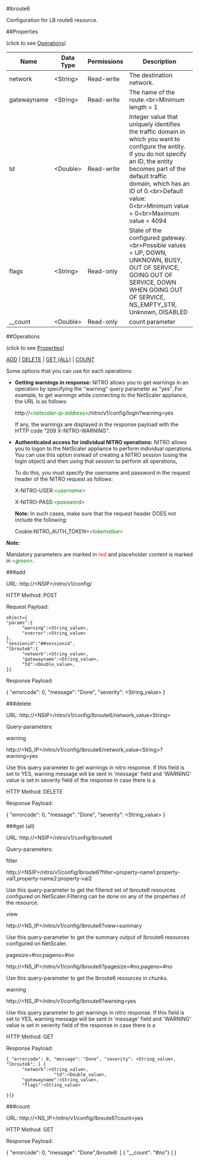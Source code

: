 #lbroute6

Configuration for LB route6 resource.


##Properties 
<span>(click to see [Operations](#operations))</span>


<table><thead><tr><th>Name</th><th> Data Type</th><th> Permissions</th><th>Description</th></tr></thead><tbody><tr><td>network</td><td>&lt;String></td><td>Read-write</td><td>The destination network.</td><tr><tr><td>gatewayname</td><td>&lt;String></td><td>Read-write</td><td>The name of the route.&lt;br>Minimum length = 1</td><tr><tr><td>td</td><td>&lt;Double></td><td>Read-write</td><td>Integer value that uniquely identifies the traffic domain in which you want to configure the entity. If you do not specify an ID, the entity becomes part of the default traffic domain, which has an ID of 0.&lt;br>Default value: 0&lt;br>Minimum value = 0&lt;br>Maximum value = 4094</td><tr><tr><td>flags</td><td>&lt;String></td><td>Read-only</td><td>State of the configured gateway.&lt;br>Possible values = UP, DOWN, UNKNOWN, BUSY, OUT OF SERVICE, GOING OUT OF SERVICE, DOWN WHEN GOING OUT OF SERVICE, NS_EMPTY_STR, Unknown, DISABLED</td><tr><tr><td>__count</td><td>&lt;Double></td><td>Read-only</td><td>count parameter</td><tr></tbody></table>
##Operations 
<span>(click to see [Properties](#properties))</span>


[ADD](#add) | [DELETE](#delete) | [GET (ALL)](#get-(all)) | [COUNT](#count)


Some options that you can use for each operations:
<ul><li><p><b>Getting warnings in response:</b> NITRO allows you to get warnings in an operation by specifying the "warning" query parameter as "yes". For example, to get warnings while connecting to the NetScaler appliance, the URL is as follows:</p><p>http://<span style="color:green;font-style:italic;">&lt;netscaler-ip-address&gt;</span>/nitro/v1/config/login?warning=yes</p><p>If any, the warnings are displayed in the response payload with the HTTP code "209 X-NITRO-WARNING".</p></li><li><p><b>Authenticated access for individual NITRO operations:</b> NITRO allows you to logon to the NetScaler appliance to perform individual operations. You can use this option instead of creating a NITRO session (using the login object) and then using that session to perform all operations,</p><p>To do this, you must specify the username and password in the request header of the NITRO request as follows:</p><p>X-NITRO-USER:<span style="color:green;font-style:italic;">&lt;username&gt;</span></p><p>X-NITRO-PASS:<span style="color:green;font-style:italic;">&lt;password&gt;</span></p><p><b>Note:</b> In such cases, make sure that the request header DOES not include the following:</p><p>Cookie:NITRO_AUTH_TOKEN=<span style="color:green;font-style:italic;">&lt;tokenvalue&gt;</span></p></li></ul>



***Note:*** 
Mandatory parameters are marked in <span style="color:#FF0000;">red</span> and placeholder content is marked in <span style="color:green;font-style:italic">&lt;green&gt;</span>.

###add



URL: http://&lt;NSIP&gt;/nitro/v1/config/
HTTP Method: POST
Request Payload: ```object={"params":{      "warning":<String_value>,      "onerror":<String_value>},"sessionid":"##sessionid","lbroute6":{      "network":<String_value>,      "gatewayname":<String_value>,      "td":<Double_value>,}}```
Response Payload: 
{ "errorcode": 0, "message": "Done", "severity": <String_value> }


###delete



URL: http://&lt;NSIP&gt;/nitro/v1/config/lbroute6/network_value&lt;String&gt;
Query-parameters:
warning
http://&lt;NS_IP&gt;/nitro/v1/config/lbroute6/network_value&lt;String&gt;?warning=yes
Use this query parameter to get warnings in nitro response. If this field is set to YES, warning message will be sent in 'message' field and 'WARNING' value is set in severity field of the response in case there is a



HTTP Method: DELETE
Response Payload: 
{ "errorcode": 0, "message": "Done", "severity": <String_value> }


###get (all)



URL: http://&lt;NSIP&gt;/nitro/v1/config/lbroute6
Query-parameters:
filter
http://&lt;NSIP&gt;/nitro/v1/config/lbroute6?filter=property-name1:property-val1,property-name2:property-val2
Use this query-parameter to get the filtered set of lbroute6 resources configured on NetScaler.Filtering can be done on any of the properties of the resource.


view
http://&lt;NS_IP&gt;/nitro/v1/config/lbroute6?view=summary
Use this query-parameter to get the summary output of lbroute6 resources configured on NetScaler.


pagesize=#no;pageno=#no
http://&lt;NS_IP&gt;/nitro/v1/config/lbroute6?pagesize=#no;pageno=#no
Use this query-parameter to get the lbroute6 resources in chunks.


warning
http://&lt;NS_IP&gt;/nitro/v1/config/lbroute6?warning=yes
Use this query parameter to get warnings in nitro response. If this field is set to YES, warning message will be sent in 'message' field and 'WARNING' value is set in severity field of the response in case there is a



HTTP Method: GET
Response Payload: ```{ "errorcode": 0, "message": "Done", "severity": <String_value>, "lbroute6": [ {      "network":<String_value>,                  "td":<Double_value>,      "gatewayname":<String_value>,      "flags":<String_value>}]}```



###count



URL: http://&lt;NS_IP&gt;/nitro/v1/config/lbroute6?count=yes
HTTP Method: GET
Response Payload: 
{ "errorcode": 0, "message": "Done",lbroute6: [ { "__count": "#no"} ] }


